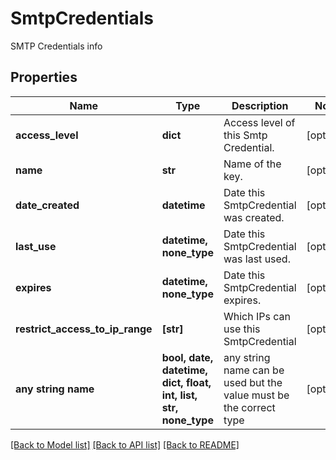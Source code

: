 # SmtpCredentials

SMTP Credentials info

## Properties
Name | Type | Description | Notes
------------ | ------------- | ------------- | -------------
**access_level** | **dict** | Access level of this Smtp Credential. | [optional] 
**name** | **str** | Name of the key. | [optional] 
**date_created** | **datetime** | Date this SmtpCredential was created. | [optional] 
**last_use** | **datetime, none_type** | Date this SmtpCredential was last used. | [optional] 
**expires** | **datetime, none_type** | Date this SmtpCredential expires. | [optional] 
**restrict_access_to_ip_range** | **[str]** | Which IPs can use this SmtpCredential | [optional] 
**any string name** | **bool, date, datetime, dict, float, int, list, str, none_type** | any string name can be used but the value must be the correct type | [optional]

[[Back to Model list]](../README.md#documentation-for-models) [[Back to API list]](../README.md#documentation-for-api-endpoints) [[Back to README]](../README.md)


